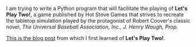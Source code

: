 I am trying to write a Python program that will facilitate the playing of **Let's Play Two!**, a game published by Hot Stove Games that strives to recreate the tabletop simulation played by the protagonist of Robert Coover's classic novel, _The Universal Baseball Association, Inc., J. Henry Waugh, Prop._

[This is the blog post](http://www.oneforfive.com/free-game-based-on-universal-baseball-association-inc/) from which I first learned of **Let's Play Two!**.
